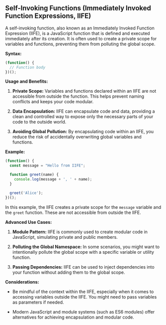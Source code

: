 ## Self-Invoking Functions (Immediately Invoked Function Expressions, IIFE)

A self-invoking function, also known as an Immediately Invoked Function Expression (IIFE), is a JavaScript function that is defined and executed immediately after its creation. It is often used to create a private scope for variables and functions, preventing them from polluting the global scope.

**Syntax:**

```javascript
(function() {
  // Function body
})();
```

**Usage and Benefits:**

1. **Private Scope:** Variables and functions declared within an IIFE are not accessible from outside the function. This helps prevent naming conflicts and keeps your code modular.

2. **Data Encapsulation:** IIFE can encapsulate code and data, providing a clean and controlled way to expose only the necessary parts of your code to the outside world.

3. **Avoiding Global Pollution:** By encapsulating code within an IIFE, you reduce the risk of accidentally overwriting global variables and functions.

**Example:**

```javascript
(function() {
  const message = "Hello from IIFE";

  function greet(name) {
    console.log(message + ', ' + name);
  }

  greet('Alice');
})();
```

In this example, the IIFE creates a private scope for the `message` variable and the `greet` function. These are not accessible from outside the IIFE.

**Advanced Use Cases:**

1. **Module Pattern:** IIFE is commonly used to create modular code in JavaScript, simulating private and public members.

2. **Polluting the Global Namespace:** In some scenarios, you might want to intentionally pollute the global scope with a specific variable or utility function.

3. **Passing Dependencies:** IIFE can be used to inject dependencies into your function without adding them to the global scope.

**Considerations:**

- Be mindful of the context within the IIFE, especially when it comes to accessing variables outside the IIFE. You might need to pass variables as parameters if needed.

- Modern JavaScript and module systems (such as ES6 modules) offer alternatives for achieving encapsulation and modular code.
